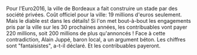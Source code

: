 Pour l'Euro2016, la ville de Bordeaux a fait construire un stade par des société privées. Coût officiel pour la ville: 19 millions d'euros seulement. Mais le diable est dans les détails! Si l'on met bout-à-bout les engagements pris par la ville sur les 30 prochaines années, les contribuables vont payer 220 millions, soit 200 millions de plus qu'annoncés ! Face à cette contradiction, Alain Juppé, baron local, a un argument béton. Les chiffres sont "fantaisistes", a-t-il déclaré. Et les contribuables payeront.